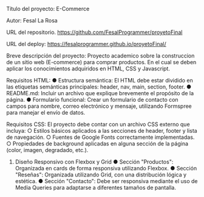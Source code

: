 Título del proyecto: 
E-Commerce

Autor:
Fesal La Rosa

URL del repositorio.
https://github.com/FesalProgrammer/proyetoFinal

URL del deploy:
https://fesalprogrammer.github.io/proyetoFinal/

Breve descripción del proyecto:
Proyecto academico sobre la construccion de un sitio web (E-commerce) para comprar productos. En el cual se deben aplicar los conocimientos adquiridos en HTML, CSS y Javascript. 

Requisitos HTML:
● Estructura semántica: El HTML debe estar
dividido en las etiquetas semánticas principales:
header, nav, main, section, footer.
● README.md: Incluir un archivo que explique
brevemente el propósito de la página.
● Formulario funcional: Crear un formulario
de contacto con campos para nombre,
correo electrónico y mensaje, utilizando
Formspree para manejar el envío de datos.

Requisitos CSS:
El proyecto debe contar con un
archivo CSS externo que incluya:
○ Estilos básicos aplicados a las secciones de
header, footer y lista de navegación.
○ Fuentes de Google Fonts correctamente
implementadas.
○ Propiedades de background aplicadas en
alguna sección de la página (color, imagen,
degradado, etc.).
1. Diseño Responsivo con Flexbox y Grid
● Sección "Productos": Organizada en cards de forma
responsiva utilizando Flexbox.
● Sección "Reseñas": Organizada utilizando Grid, con una
distribución lógica y estética.
● Sección "Contacto": Debe ser responsiva mediante el uso
de Media Queries para adaptarse a diferentes tamaños de
pantalla.

